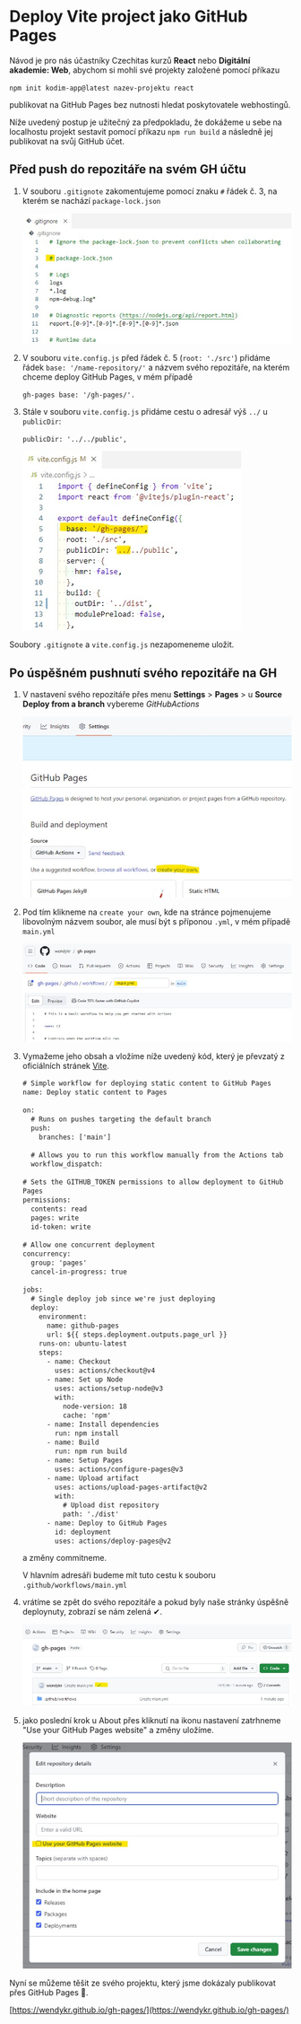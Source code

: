 # Deploy Vite project jako GitHub Pages 

Návod je pro nás účastníky Czechitas kurzů **React** nebo **Digitální akademie: Web**, abychom si mohli své projekty založené pomocí příkazu

`npm init kodim-app@latest nazev-projektu react`

publikovat na GitHub Pages bez nutnosti hledat poskytovatele webhostingů.

Níže uvedený postup je užitečný za předpokladu, že dokážeme u sebe na localhostu projekt sestavit pomocí příkazu `npm run build` a následně jej publikovat na svůj GitHub účet.


## Před push do repozitáře na svém GH účtu
1. V souboru `.gitignote` zakomentujeme pomocí znaku `#` řádek č. 3, na kterém se nachází `package-lock.json`

    ![screenshot](./design/screen_gitignore.jpg)

2. V souboru `vite.config.js` před řádek č. 5 (`root: './src'`) přidáme řádek `base: '/name-repository/'` a názvem svého repozitáře, na kterém chceme deploy GitHub Pages, v mém případě

    `gh-pages base: '/gh-pages/'.`

3. Stále v souboru `vite.config.js` přidáme cestu o adresář výš `../` u `publicDir`:

    `publicDir: '../../public',`
    
    ![screenshot](./design/screen_vite-config.jpg)

Soubory `.gitignote` a `vite.config.js` nezapomeneme uložit.



## Po úspěšném pushnutí svého repozitáře na GH
1. V nastavení svého repozitáře přes menu **Settings** > **Pages** > u **Source Deploy from a branch** vybereme *GitHubActions*

    ![screenshot](./design/screen_create-actions.jpg)

2. Pod tím klikneme na `create your own`, kde na stránce pojmenujeme libovolným názvem soubor, ale musí být s příponou `.yml`, v mém případě
    `main.yml`

    ![screenshot](./design/screen_setting-actions.jpg)

3. Vymažeme jeho obsah a vložíme níže uvedený kód, který je převzatý z oficiálních stránek [Vite](https://vitejs.dev/guide/static-deploy).

    ```
    # Simple workflow for deploying static content to GitHub Pages
    name: Deploy static content to Pages
    
    on:
      # Runs on pushes targeting the default branch
      push:
        branches: ['main']
    
      # Allows you to run this workflow manually from the Actions tab
      workflow_dispatch:
    
    # Sets the GITHUB_TOKEN permissions to allow deployment to GitHub Pages
    permissions:
      contents: read
      pages: write
      id-token: write
    
    # Allow one concurrent deployment
    concurrency:
      group: 'pages'
      cancel-in-progress: true
    
    jobs:
      # Single deploy job since we're just deploying
      deploy:
        environment:
          name: github-pages
          url: ${{ steps.deployment.outputs.page_url }}
        runs-on: ubuntu-latest
        steps:
          - name: Checkout
            uses: actions/checkout@v4
          - name: Set up Node
            uses: actions/setup-node@v3
            with:
              node-version: 18
              cache: 'npm'
          - name: Install dependencies
            run: npm install
          - name: Build
            run: npm run build
          - name: Setup Pages
            uses: actions/configure-pages@v3
          - name: Upload artifact
            uses: actions/upload-pages-artifact@v2
            with:
              # Upload dist repository
              path: './dist'
          - name: Deploy to GitHub Pages
            id: deployment
            uses: actions/deploy-pages@v2
    ```

    a změny commitneme.

    V hlavním adresáři budeme mít tuto cestu k souboru `.github/workflows/main.yml`

5. vrátíme se zpět do svého repozitáře a pokud byly naše stránky úspěšně deploynuty, zobrazí se nám zelená ✔.

    ![screenshot](./design/screen_deploy-success.jpg)

6. jako poslední krok u About přes kliknutí na ikonu nastavení zatrhneme "Use your GitHub Pages website" a změny uložíme.

    ![screenshot](./design/screen_edit-repository-detail.jpg)

Nyní se můžeme těšit ze svého projektu, který jsme dokázaly publikovat přes GitHub Pages 🥳.


[https://wendykr.github.io/gh-pages/](https://wendykr.github.io/gh-pages/)